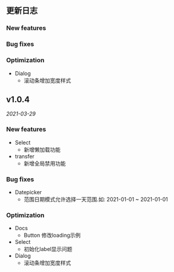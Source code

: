 ## 更新日志 

### New features
    
### Bug fixes
  
### Optimization
* Dialog
    * 滚动条增加宽度样式

## v1.0.4 

*2021-03-29*

### New features

* Select
    * 新增懒加载功能
* transfer
    * 新增全局禁用功能
    
### Bug fixes

* Datepicker
    * 范围日期模式允许选择一天范围.如: 2021-01-01 ~ 2021-01-01
  
### Optimization

* Docs
    * Button 修改loading示例
* Select
    * 初始化label显示问题
* Dialog
    * 滚动条增加宽度样式